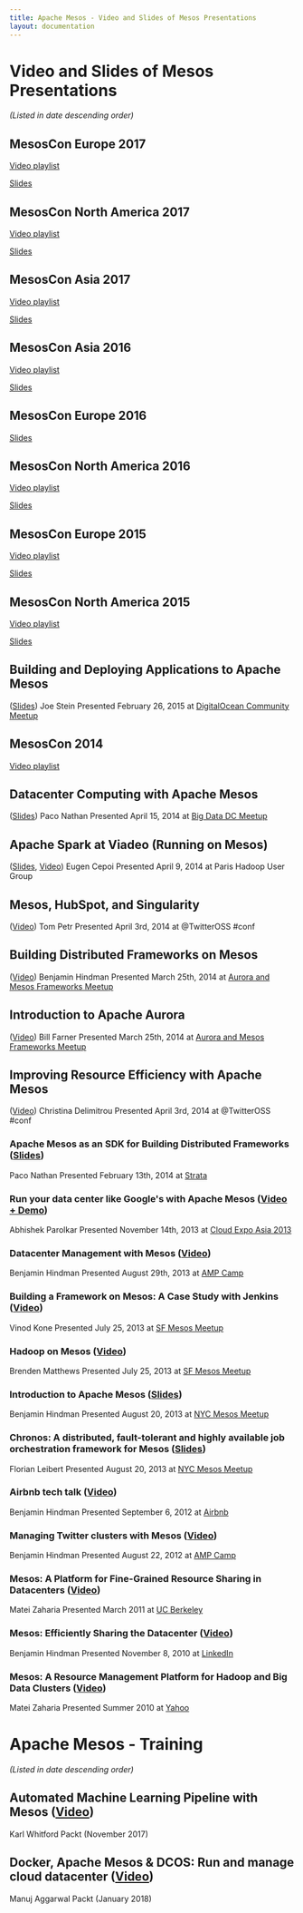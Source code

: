 ```yaml
---
title: Apache Mesos - Video and Slides of Mesos Presentations
layout: documentation
---
```


# Video and Slides of Mesos Presentations
_(Listed in date descending order)_

## MesosCon Europe 2017
[Video playlist](https://www.youtube.com/playlist?list=PLbzoR-pLrL6rSBqPhTh_lmeMmxn6AOSjf)

[Slides](http://events17.linuxfoundation.org/events/archive/2017/mesoscon-europe/program/slides)

## MesosCon North America 2017
[Video playlist](https://www.youtube.com/playlist?list=PLbzoR-pLrL6qAEnkhkh5tGI6oX_xXD3X4)

[Slides](http://events17.linuxfoundation.org/events/archive/2017/mesoscon-north-america/program/slides)

## MesosCon Asia 2017
[Video playlist](https://www.youtube.com/playlist?list=PLbzoR-pLrL6rZfzCL_b-W9yxcJQhZ0RUg)

[Slides](http://events17.linuxfoundation.org/events/archive/2017/mesoscon-asia/program/slides)

## MesosCon Asia 2016
[Video playlist](https://www.youtube.com/playlist?list=PLbzoR-pLrL6pLSHrXSg7IYgzSlkOh132K)

[Slides](http://events17.linuxfoundation.org/events/archive/2016/mesoscon-asia/program/slides)

## MesosCon Europe 2016
[Slides](http://events17.linuxfoundation.org/events/archive/2016/mesoscon-europe/program/slides)

## MesosCon North America 2016
[Video playlist](https://www.youtube.com/playlist?list=PLGeM09tlguZQVL7ZsfNMffX9h1rGNVqnC)

[Slides](http://events17.linuxfoundation.org/events/archive/2016/mesoscon-north-america/program/slides)

## MesosCon Europe 2015
[Video playlist](https://www.youtube.com/watch?v=K-x7yOy8Ymk&list=PLGeM09tlguZS6MhlSZDbf-gANWdKgje0I)

[Slides](http://events17.linuxfoundation.org/events/archive/2015/mesoscon-europe/program/slides)

## MesosCon North America 2015
[Video playlist](https://www.youtube.com/watch?v=aV6pdWveN7s&list=PLVjgeV_avap2arug3vIz8c6l72rvh9poV)

[Slides](http://events17.linuxfoundation.org/events/archive/2015/mesoscon-north-america/program/slides)

## Building and Deploying Applications to Apache Mesos
([Slides](https://www.slideshare.net/charmalloc/buildingdeployingapplicationsmesos))
Joe Stein
Presented February 26, 2015 at [DigitalOcean Community Meetup](http://www.meetup.com/DigitalOcean_Community/events/220580767/)

## MesosCon 2014
 [Video playlist](https://www.youtube.com/playlist?list=PLDVc2EaAVPg9kp8cFzjR1Yxj96I4U5EGN)

## Datacenter Computing with Apache Mesos
([Slides](http://www.slideshare.net/pacoid/datacenter-computing-with-apache-mesos))
Paco Nathan
Presented April 15, 2014 at [Big Data DC Meetup](http://www.meetup.com/bigdatadc/events/172610652/)

## Apache Spark at Viadeo (Running on Mesos)
([Slides](https://speakerdeck.com/ecepoi/apache-spark-at-viadeo), [Video](http://www.youtube.com/watch?v=shaZslr49vQ&t=16m55s))
Eugen Cepoi
Presented April 9, 2014 at Paris Hadoop User Group

## Mesos, HubSpot, and Singularity
([Video](https://www.youtube.com/watch?v=ROn14csiikw))
Tom Petr
Presented April 3rd, 2014 at @TwitterOSS #conf

## Building Distributed Frameworks on Mesos
([Video](https://www.youtube.com/watch?v=n5GT7OFSh58))
Benjamin Hindman
Presented March 25th, 2014 at [Aurora and Mesos Frameworks Meetup](https://www.eventbrite.com/e/aurora-and-mesosframeworksmeetup-tickets-10850994617)

## Introduction to Apache Aurora
([Video](https://www.youtube.com/watch?v=asd_h6VzaJc))
Bill Farner
Presented March 25th, 2014 at [Aurora and Mesos Frameworks Meetup](https://www.eventbrite.com/e/aurora-and-mesosframeworksmeetup-tickets-10850994617)

## Improving Resource Efficiency with Apache Mesos
([Video](https://www.youtube.com/watch?v=YpmElyi94AA))
Christina Delimitrou
Presented April 3rd, 2014 at @TwitterOSS #conf

### Apache Mesos as an SDK for Building Distributed Frameworks ([Slides](http://www.slideshare.net/pacoid/strata-sc-2014-apache-mesos-as-an-sdk-for-building-distributed-frameworks))
Paco Nathan
Presented February 13th, 2014 at [Strata](http://strataconf.com/)

### Run your data center like Google's with Apache Mesos ([Video + Demo](https://www.youtube.com/watch?v=2YWVGMuMTrg))
Abhishek Parolkar
Presented November 14th, 2013 at [Cloud Expo Asia 2013](http://www.cloudexpoasia.com/)

### Datacenter Management with Mesos ([Video](http://www.youtube.com/watch?v=YB1VW0LKzJ4))
Benjamin Hindman
Presented August 29th, 2013 at [AMP Camp](http://ampcamp.berkeley.edu/3/)

### Building a Framework on Mesos: A Case Study with Jenkins ([Video](http://www.youtube.com/watch?v=TPXw_lMTJVk))
Vinod Kone
Presented July 25, 2013 at [SF Mesos Meetup](http://www.meetup.com/Distributed-data-processing-with-Mesos/events/128585772/)

### Hadoop on Mesos ([Video](http://www.youtube.com/watch?v=SFj5EMw8THk))
Brenden Matthews
Presented July 25, 2013 at [SF Mesos Meetup](http://www.meetup.com/Distributed-data-processing-with-Mesos/events/128585772/)

### Introduction to Apache Mesos ([Slides](https://speakerdeck.com/benh/apache-mesos-nyc-meetup))
Benjamin Hindman
Presented August 20, 2013 at [NYC Mesos Meetup](https://mesos-nyc-aug2013.eventbrite.com/)

### Chronos: A distributed, fault-tolerant and highly available job orchestration framework for Mesos ([Slides](https://speakerdeck.com/mesos/chronos-august-2013-nyc-meetup))
Florian Leibert
Presented August 20, 2013 at [NYC Mesos Meetup](https://mesos-nyc-aug2013.eventbrite.com/)

### Airbnb tech talk ([Video](http://www.youtube.com/watch?v=Hal00g8o1iY))
Benjamin Hindman
Presented September 6, 2012 at [Airbnb](http://airbnb.com)

### Managing Twitter clusters with Mesos ([Video](http://www.youtube.com/watch?v=37OMbAjnJn0))
Benjamin Hindman
Presented August 22, 2012 at [AMP Camp](http://ampcamp.berkeley.edu)

### Mesos: A Platform for Fine-Grained Resource Sharing in Datacenters ([Video](http://www.youtube.com/watch?v=dB8IDu7g9Nc))
Matei Zaharia
Presented March 2011 at [UC Berkeley](http://berkeley.edu)

### Mesos: Efficiently Sharing the Datacenter ([Video](http://vimeo.com/17821090))
Benjamin Hindman
Presented November 8, 2010 at [LinkedIn](http://linkedin.com)

### Mesos: A Resource Management Platform for Hadoop and Big Data Clusters ([Video](http://www.youtube.com/watch?v=lE3jR6nM3bw))
Matei Zaharia
Presented Summer 2010 at [Yahoo](http://yahoo.com)

# Apache Mesos - Training
_(Listed in date descending order)_

## Automated Machine Learning Pipeline with Mesos ([Video](https://www.packtpub.com/big-data-and-business-intelligence/automated-machine-learning-pipeline-mesos-integrated-course))
Karl Whitford
Packt (November 2017)

## Docker, Apache Mesos & DCOS: Run and manage cloud datacenter ([Video](https://www.packtpub.com/networking-and-servers/docker-apache-mesos-dcos-run-and-manage-cloud-datacenter-video))
Manuj Aggarwal
Packt (January 2018) 
